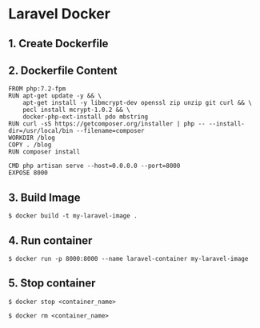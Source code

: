 # Laravel Docker

## 1. Create Dockerfile

## 2. Dockerfile Content
```
FROM php:7.2-fpm
RUN apt-get update -y && \
    apt-get install -y libmcrypt-dev openssl zip unzip git curl && \
    pecl install mcrypt-1.0.2 && \
    docker-php-ext-install pdo mbstring
RUN curl -sS https://getcomposer.org/installer | php -- --install-dir=/usr/local/bin --filename=composer
WORKDIR /blog
COPY . /blog
RUN composer install

CMD php artisan serve --host=0.0.0.0 --port=8000
EXPOSE 8000
```

## 3. Build Image 
```
$ docker build -t my-laravel-image .
```

## 4. Run container
```
$ docker run -p 8000:8000 --name laravel-container my-laravel-image
```

## 5. Stop container
```
$ docker stop <container_name>

$ docker rm <container_name>
```
